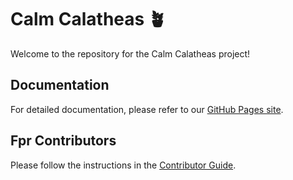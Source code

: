 # Calm Calatheas 🪴

Welcome to the repository for the Calm Calatheas project!

## Documentation

For detailed documentation, please refer to our [GitHub Pages site](https://cj12-calm-calatheas.github.io/code-jam-12/).

## Fpr Contributors

Please follow the instructions in the [Contributor Guide](https://cj12-calm-calatheas.github.io/code-jam-12/contributor-guide/).
